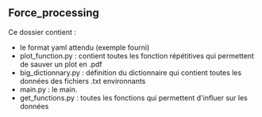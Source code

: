 ## Force_processing

Ce dossier contient : 
- le format yaml attendu (exemple fourni)
- plot_function.py : contient toutes les fonction répétitives qui permettent de sauver un plot en .pdf
- big_dictionnary.py : définition du dictionnaire qui contient  toutes les données des fichiers .txt environnants
- main.py : le main. 
- get_functions.py : toutes les fonctions qui permettent d'influer sur les données
